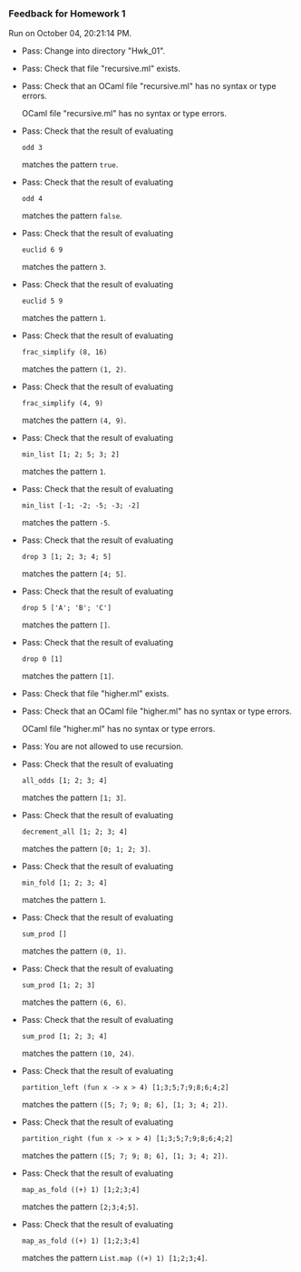 ### Feedback for Homework 1

Run on October 04, 20:21:14 PM.

+ Pass: Change into directory "Hwk_01".

+ Pass: Check that file "recursive.ml" exists.

+ Pass: Check that an OCaml file "recursive.ml" has no syntax or type errors.

    OCaml file "recursive.ml" has no syntax or type errors.



+ Pass: 
Check that the result of evaluating
   ```
   odd 3
   ```
   matches the pattern `true`.

   




+ Pass: 
Check that the result of evaluating
   ```
   odd 4
   ```
   matches the pattern `false`.

   




+ Pass: 
Check that the result of evaluating
   ```
   euclid 6 9
   ```
   matches the pattern `3`.

   




+ Pass: 
Check that the result of evaluating
   ```
   euclid 5 9
   ```
   matches the pattern `1`.

   




+ Pass: 
Check that the result of evaluating
   ```
   frac_simplify (8, 16)
   ```
   matches the pattern `(1, 2)`.

   




+ Pass: 
Check that the result of evaluating
   ```
   frac_simplify (4, 9)
   ```
   matches the pattern `(4, 9)`.

   




+ Pass: 
Check that the result of evaluating
   ```
   min_list [1; 2; 5; 3; 2]
   ```
   matches the pattern `1`.

   




+ Pass: 
Check that the result of evaluating
   ```
   min_list [-1; -2; -5; -3; -2]
   ```
   matches the pattern `-5`.

   




+ Pass: 
Check that the result of evaluating
   ```
   drop 3 [1; 2; 3; 4; 5]
   ```
   matches the pattern `[4; 5]`.

   




+ Pass: 
Check that the result of evaluating
   ```
   drop 5 ['A'; 'B'; 'C']
   ```
   matches the pattern `[]`.

   




+ Pass: 
Check that the result of evaluating
   ```
   drop 0 [1]
   ```
   matches the pattern `[1]`.

   




+ Pass: Check that file "higher.ml" exists.

+ Pass: Check that an OCaml file "higher.ml" has no syntax or type errors.

    OCaml file "higher.ml" has no syntax or type errors.



+ Pass: You are not allowed to use recursion.

   



+ Pass: 
Check that the result of evaluating
   ```
   all_odds [1; 2; 3; 4]
   ```
   matches the pattern `[1; 3]`.

   




+ Pass: 
Check that the result of evaluating
   ```
   decrement_all [1; 2; 3; 4]
   ```
   matches the pattern `[0; 1; 2; 3]`.

   




+ Pass: 
Check that the result of evaluating
   ```
   min_fold [1; 2; 3; 4]
   ```
   matches the pattern `1`.

   




+ Pass: 
Check that the result of evaluating
   ```
   sum_prod []
   ```
   matches the pattern `(0, 1)`.

   




+ Pass: 
Check that the result of evaluating
   ```
   sum_prod [1; 2; 3]
   ```
   matches the pattern `(6, 6)`.

   




+ Pass: 
Check that the result of evaluating
   ```
   sum_prod [1; 2; 3; 4]
   ```
   matches the pattern `(10, 24)`.

   




+ Pass: 
Check that the result of evaluating
   ```
   partition_left (fun x -> x > 4) [1;3;5;7;9;8;6;4;2]
   ```
   matches the pattern `([5; 7; 9; 8; 6], [1; 3; 4; 2])`.

   




+ Pass: 
Check that the result of evaluating
   ```
   partition_right (fun x -> x > 4) [1;3;5;7;9;8;6;4;2]
   ```
   matches the pattern `([5; 7; 9; 8; 6], [1; 3; 4; 2])`.

   




+ Pass: 
Check that the result of evaluating
   ```
   map_as_fold ((+) 1) [1;2;3;4]
   ```
   matches the pattern `[2;3;4;5]`.

   




+ Pass: 
Check that the result of evaluating
   ```
   map_as_fold ((+) 1) [1;2;3;4]
   ```
   matches the pattern `List.map ((+) 1) [1;2;3;4]`.

   





